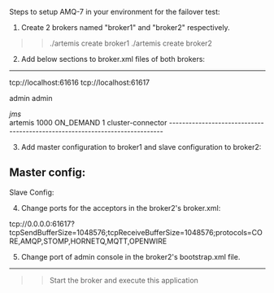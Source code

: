 Steps to setup AMQ-7 in your environment for the failover test:

1. Create 2 brokers named "broker1" and "broker2" respectively.

>> ./artemis create broker1
>> ./artemis create broker2

2. Add below sections to broker.xml files of both brokers:

----------------------------------------------------------------------------         
<connectors>
   <connector name="artemis">tcp://localhost:61616</connector>
   <connector name="cluster-connector">tcp://localhost:61617</connector>
</connectors> 

<cluster-user>admin</cluster-user>
<cluster-password>admin</cluster-password>

<cluster-connections>
  <cluster-connection name="artemisCluster">
    <address>jms</address>
    <connector-ref>artemis</connector-ref>
    <retry-interval>1000</retry-interval>
    <message-load-balancing>ON_DEMAND</message-load-balancing>
    <max-hops>1</max-hops>
    <static-connectors>
       <connector-ref>cluster-connector</connector-ref>
    </static-connectors>
  </cluster-connection>
</cluster-connections>
----------------------------------------------------------------------------

3. Add master configuration to broker1 and slave configuration to broker2:

Master config:
<ha-policy>
    <replication>
        <master/>
     </replication>
</ha-policy>
--------------------
Slave Config:       
<ha-policy>
    <replication>
        <slave/>
     </replication>
</ha-policy>     
         
4. Change ports for the acceptors in the broker2's broker.xml:

<acceptor name="artemis">tcp://0.0.0.0:61617?tcpSendBufferSize=1048576;tcpReceiveBufferSize=1048576;protocols=CORE,AMQP,STOMP,HORNETQ,MQTT,OPENWIRE</acceptor>


5. Change port of admin console in the broker2's bootstrap.xml file.

 <web bind="http://localhost:8161" path="web">

----------------------------------------------------------------------------------------------------------------------

>> Start the broker and execute this application
